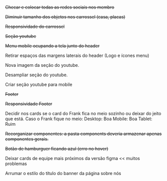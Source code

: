 ~~Checar e colocar todas as redes sociais nos membro~~

~~Diminuir tamanho dos objetos nos carrossel (casa, placas)~~

~~Responsividade do carrossel~~

~~Seção youtube~~

~~Menu mobile ocupando a tela junto do header~~

Retirar espaços das margens laterais do header (Logo e ícones menu)

Nova imagem da seção do youtube.

Desampliar seção do youtube.

Criar seção youtube para mobile

~~Footer~~

~~Responsividade Footer~~

Decidir nos cards se o card do Frank fica no meio sozinho ou deixar do jeito que está. Caso o Frank fique no meio:
Desktop: Boa
Mobile: Boa
Tablet: Ruim

~~Reeorganizar componentes: a pasta components deveria armazenar apenas componentes gerais.~~

~~Botão de hamburguer ficando azul (erro no hover)~~

Deixar cards de equipe mais próximos da versão figma << muitos problemas

Arrumar o estilo do título do banner da página sobre nós